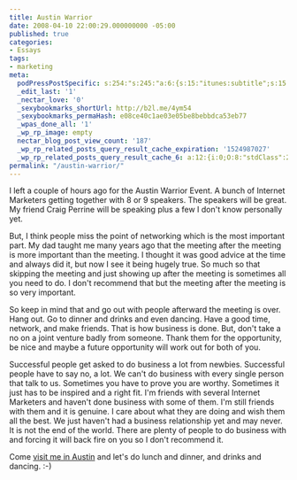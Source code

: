 ```yaml
---
title: Austin Warrior
date: 2008-04-10 22:00:29.000000000 -05:00
published: true
categories:
- Essays
tags:
- marketing
meta:
  podPressPostSpecific: s:254:"s:245:"a:6:{s:15:"itunes:subtitle";s:15:"##PostExcerpt##";s:14:"itunes:summary";s:15:"##PostExcerpt##";s:15:"itunes:keywords";s:17:"##WordPressCats##";s:13:"itunes:author";s:10:"##Global##";s:15:"itunes:explicit";s:2:"No";s:12:"itunes:block";s:2:"No";}";";
  _edit_last: '1'
  _nectar_love: '0'
  _sexybookmarks_shortUrl: http://b2l.me/4ym54
  _sexybookmarks_permaHash: e08ce40c1ae03e05be8bebbdca53eb77
  _wpas_done_all: '1'
  _wp_rp_image: empty
  nectar_blog_post_view_count: '187'
  _wp_rp_related_posts_query_result_cache_expiration: '1524987027'
  _wp_rp_related_posts_query_result_cache_6: a:12:{i:0;O:8:"stdClass":2:{s:7:"post_id";s:4:"3568";s:5:"score";s:17:"50.23900782486323";}i:1;O:8:"stdClass":2:{s:7:"post_id";s:4:"4500";s:5:"score";s:18:"38.705191902546545";}i:2;O:8:"stdClass":2:{s:7:"post_id";s:4:"1923";s:5:"score";s:18:"38.705191902546545";}i:3;O:8:"stdClass":2:{s:7:"post_id";s:4:"2084";s:5:"score";s:17:"38.63218071422824";}i:4;O:8:"stdClass":2:{s:7:"post_id";s:4:"1540";s:5:"score";s:17:"36.87112595004647";}i:5;O:8:"stdClass":2:{s:7:"post_id";s:4:"4935";s:5:"score";s:17:"36.61610176772853";}i:6;O:8:"stdClass":2:{s:7:"post_id";s:4:"1195";s:5:"score";s:17:"36.61610176772853";}i:7;O:8:"stdClass":2:{s:7:"post_id";s:4:"1157";s:5:"score";s:17:"36.61610176772853";}i:8;O:8:"stdClass":2:{s:7:"post_id";s:3:"650";s:5:"score";s:18:"35.341215706152916";}i:9;O:8:"stdClass":2:{s:7:"post_id";s:4:"4873";s:5:"score";s:17:"34.43833530135838";}i:10;O:8:"stdClass":2:{s:7:"post_id";s:4:"2105";s:5:"score";s:17:"34.43833530135838";}i:11;O:8:"stdClass":2:{s:7:"post_id";s:4:"1133";s:5:"score";s:17:"34.43833530135838";}}
permalink: "/austin-warrior/"
---
```

I left a couple of hours ago for the Austin Warrior Event.  A bunch of Internet Marketers getting together with 8 or 9 speakers.  The speakers will be great.  My friend Craig Perrine will be speaking plus a few I don't know personally yet.

But, I think people miss the point of networking which is the most important part.  My dad taught me many years ago that the meeting after the meeting is more important than the meeting.  I thought it was good advice at the time and always did it, but now I see it being hugely true.  So much so that skipping the meeting and just showing up after the meeting is sometimes all you need to do.  I don't recommend that but the meeting after the meeting is so very important.

So keep in mind that and go out with people afterward the meeting is over.  Hang out.  Go to dinner and drinks and even dancing.  Have a good time, network, and make friends.  That is how business is done.  But, don't take a no on a joint venture badly from someone.  Thank them for the opportunity, be nice and maybe a future opportunity will work out for both of you.

Successful people get asked to do business a lot from newbies.  Successful people have to say no, a lot.  We can't do business with every single person that talk to us.  Sometimes you have to prove you are worthy.  Sometimes it just has to be inspired and a right fit.  I'm friends with several Internet Marketers and haven't done business with some of them.  I'm still friends with them and it is genuine.  I care about what they are doing and wish them all the best.  We just haven't had a business relationship yet and may never.  It is not the end of the world.  There are plenty of people to do business with and forcing it will back fire on you so I don't recommend it.

Come <a href="https://christopher-sherrod.blisslifepress.com/going-to-austin/" rel="nofollow">visit me in Austin</a> and let's do lunch and dinner, and drinks and dancing. :-)</p>
